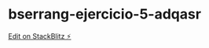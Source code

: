 # bserrang-ejercicio-5-adqasr

[Edit on StackBlitz ⚡️](https://stackblitz.com/edit/bserrang-ejercicio-5-adqasr)